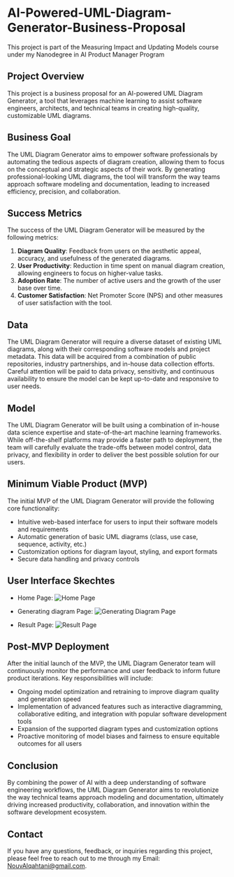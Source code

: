 # AI-Powered-UML-Diagram-Generator-Business-Proposal
This project is part of the Measuring Impact and Updating Models course under my Nanodegree in AI Product Manager Program

## Project Overview

This project is a business proposal for an AI-powered UML Diagram Generator, a tool that leverages machine learning to assist software engineers, architects, and technical teams in creating high-quality, customizable UML diagrams.

## Business Goal

The UML Diagram Generator aims to empower software professionals by automating the tedious aspects of diagram creation, allowing them to focus on the conceptual and strategic aspects of their work. By generating professional-looking UML diagrams, the tool will transform the way teams approach software modeling and documentation, leading to increased efficiency, precision, and collaboration.

## Success Metrics

The success of the UML Diagram Generator will be measured by the following metrics:

1. **Diagram Quality**: Feedback from users on the aesthetic appeal, accuracy, and usefulness of the generated diagrams.
2. **User Productivity**: Reduction in time spent on manual diagram creation, allowing engineers to focus on higher-value tasks.
3. **Adoption Rate**: The number of active users and the growth of the user base over time.
4. **Customer Satisfaction**: Net Promoter Score (NPS) and other measures of user satisfaction with the tool.

## Data

The UML Diagram Generator will require a diverse dataset of existing UML diagrams, along with their corresponding software models and project metadata. This data will be acquired from a combination of public repositories, industry partnerships, and in-house data collection efforts. Careful attention will be paid to data privacy, sensitivity, and continuous availability to ensure the model can be kept up-to-date and responsive to user needs.

## Model

The UML Diagram Generator will be built using a combination of in-house data science expertise and state-of-the-art machine learning frameworks. While off-the-shelf platforms may provide a faster path to deployment, the team will carefully evaluate the trade-offs between model control, data privacy, and flexibility in order to deliver the best possible solution for our users.

## Minimum Viable Product (MVP)

The initial MVP of the UML Diagram Generator will provide the following core functionality:

- Intuitive web-based interface for users to input their software models and requirements
- Automatic generation of basic UML diagrams (class, use case, sequence, activity, etc.)
- Customization options for diagram layout, styling, and export formats
- Secure data handling and privacy controls

## User Interface Skechtes 
- Home Page:
![Home Page](https://github.com/user-attachments/assets/2af46a83-43dc-4a75-ad8a-ae24475e8e94)

- Generating diagram Page:
![Generating Diagram Page](https://github.com/user-attachments/assets/f663353a-0c7d-4592-b6ce-56ab6a194deb)

- Result Page:
![Result Page](https://github.com/user-attachments/assets/e687a76f-0968-410c-882f-a7ee12126e44)

## Post-MVP Deployment

After the initial launch of the MVP, the UML Diagram Generator team will continuously monitor the performance and user feedback to inform future product iterations. Key responsibilities will include:

- Ongoing model optimization and retraining to improve diagram quality and generation speed
- Implementation of advanced features such as interactive diagramming, collaborative editing, and integration with popular software development tools
- Expansion of the supported diagram types and customization options
- Proactive monitoring of model biases and fairness to ensure equitable outcomes for all users

## Conclusion

By combining the power of AI with a deep understanding of software engineering workflows, the UML Diagram Generator aims to revolutionize the way technical teams approach modeling and documentation, ultimately driving increased productivity, collaboration, and innovation within the software development ecosystem.

## Contact

If you have any questions, feedback, or inquiries regarding this project, please feel free to reach out to me through my Email: NouvAlqahtani@gmail.com.

